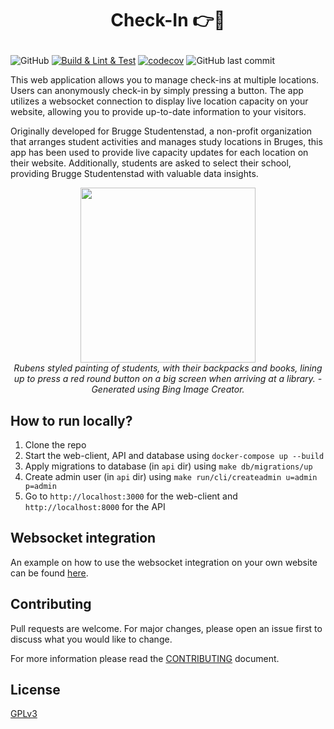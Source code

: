 # <p align="center">Check-In 👉🔴</p>

![GitHub](https://img.shields.io/github/license/XDoubleU/check-in)
[![Build & Lint & Test](https://github.com/XDoubleU/check-in/actions/workflows/main.yml/badge.svg)](https://github.com/XDoubleU/check-in/actions/workflows/main.yml)
[![codecov](https://codecov.io/gh/XDoubleU/check-in/branch/main/graph/badge.svg?token=8IY0BGQ5RW)](https://codecov.io/gh/XDoubleU/check-in)
![GitHub last commit](https://img.shields.io/github/last-commit/XDoubleU/check-in)

This web application allows you to manage check-ins at multiple locations. Users can anonymously check-in by simply pressing a button. The app utilizes a websocket connection to display live location capacity on your website, allowing you to provide up-to-date information to your visitors.

Originally developed for Brugge Studentenstad, a non-profit organization that arranges student activities and manages study locations in Bruges, this app has been used to provide live capacity updates for each location on their website. Additionally, students are asked to select their school, providing Brugge Studentenstad with valuable data insights.

<p align="center">
   <img src="https://user-images.githubusercontent.com/54279069/232328182-92de6ebb-ce44-44c4-9796-6e6ef62fb7c6.jpg" style="height: 20em" />
   <br/>
   <em>Rubens styled painting of students, with their backpacks and books, lining up to press a red round button on a big screen when arriving at a library. - Generated using Bing Image Creator.</em>
</p>

## How to run locally?

1. Clone the repo
2. Start the web-client, API and database using `docker-compose up --build`
3. Apply migrations to database (in `api` dir) using `make db/migrations/up`
4. Create admin user (in `api` dir) using `make run/cli/createadmin u=admin p=admin`
5. Go to `http://localhost:3000` for the web-client and `http://localhost:8000` for the API

## Websocket integration

An example on how to use the websocket integration on your own website can be found [here](https://github.com/XDoubleU/check-in/blob/main/integration/script.js).

## Contributing

Pull requests are welcome. For major changes, please open an issue first
to discuss what you would like to change.

For more information please read the [CONTRIBUTING](./CONTRIBUTING.md) document.

## License

[GPLv3](https://github.com/XDoubleU/check-in/blob/main/LICENSE)
